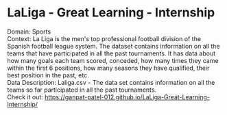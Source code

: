# LaLiga - Great Learning - Internship
Domain: Sports  <br>
Context: La Liga is the men's top professional football division of the Spanish football league system. The dataset contains information on all the teams that have participated in all the past tournaments. It has data about how many goals each team scored, conceded, how many times they came within the first 6 positions, how many seasons they have qualified, their best position in the past, etc. <br>
Data Description: Laliga.csv - The data set contains information on all the teams so far participated in all the past tournaments.<br>
Check it out: https://ganpat-patel-012.github.io/LaLiga-Great-Learning-Internship/
